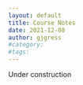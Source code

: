 ```yaml
---
layout: default
title: Course Notes
date: 2021-12-08
author: gjgress
#category: 
#tags: 
---
```

Under construction
